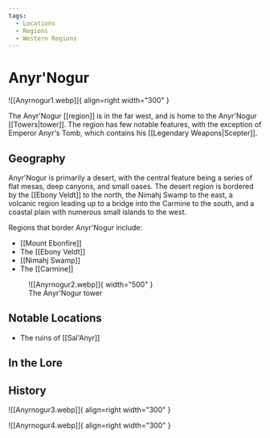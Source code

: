 ```yaml
---
tags:
  - Locations
  - Regions
  - Western Regions
---
```


# Anyr'Nogur

![[Anyrnogur1.webp]]{ align=right width="300" }

The Anyr'Nogur [[region]] is in the far west, and is home to the Anyr'Nogur [[Towers|tower]]. The region has few notable features, with the exception of Emperor Anyr's Tomb, which contains his [[Legendary Weapons|Scepter]].

## Geography

Anyr'Nogur is primarily a desert, with the central feature being a series of flat mesas, deep canyons, and small oases. The desert region is bordered by the [[Ebony Veldt]] to the north, the Nimahj Swamp to the east, a volcanic region leading up to a bridge into the Carmine to the south, and a coastal plain with numerous small islands to the west.

Regions that border Anyr'Nogur include:

- [[Mount Ebonfire]]
- The [[Ebony Veldt]]
- [[Nimahj Swamp]]
- The [[Carmine]]

<figure markdown>
  ![[Anyrnogur2.webp]]{ width="500" }
  <figcaption>The Anyr'Nogur tower</figcaption>
</figure>


## Notable Locations

- The ruins of [[Sal'Anyr]]

## In the Lore

## History

![[Anyrnogur3.webp]]{ align=right width="300" }
 
![[Anyrnogur4.webp]]{ align=right width="300" }

